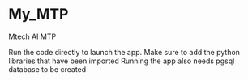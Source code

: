 # My_MTP
Mtech AI MTP 

Run the code directly to launch the app. 
Make sure to add the python libraries that have been imported 
Running the app also needs pgsql database to be created
